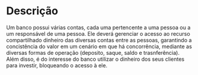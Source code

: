 # Descrição

Um banco possui várias contas, cada uma pertencente a uma pessoa ou a um responsável de uma pessoa. Ele deverá gerenciar o acesso ao recurso compartilhado dinheiro das diversas contas entre as pessoas, garantindo a concistência do valor em um cenário em que há concorrência, mediante as diversas formas de operação \(deposito, saque, saldo e trasnferência\).  
Além disso, é do interesse do banco utilizar o dinheiro dos seus clientes para investir, bloqueando o acesso à ele.

